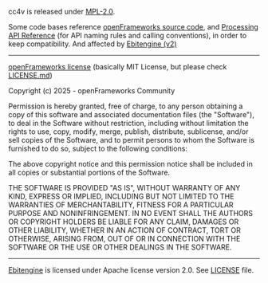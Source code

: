 cc4v is released under [MPL-2.0](LICENSE_MPL2.md).

Some code bases reference [openFrameworks source code](https://github.com/openframeworks/openFrameworks), and [Processing API Reference](https://processing.org/reference/) (for API naming rules and calling conventions), in order to keep compatibility. And affected by [Ebitengine (v2)](https://github.com/hajimehoshi/ebiten)

-----

[openFrameworks license](https://github.com/openframeworks/openFrameworks/blob/master/LICENSE.md) (basically MIT License, but please check [LICENSE.md](https://github.com/openframeworks/openFrameworks/blob/master/LICENSE.md))

Copyright (c) 2025 - openFrameworks Community

Permission is hereby granted, free of charge, to any person obtaining a copy of this software and associated documentation files (the "Software"), to deal in the Software without restriction, including without limitation the rights to use, copy, modify, merge, publish, distribute, sublicense, and/or sell copies of the Software, and to permit persons to whom the Software is furnished to do so, subject to the following conditions:

The above copyright notice and this permission notice shall be included in all copies or substantial portions of the Software.

THE SOFTWARE IS PROVIDED "AS IS", WITHOUT WARRANTY OF ANY KIND, EXPRESS OR IMPLIED, INCLUDING BUT NOT LIMITED TO THE WARRANTIES OF MERCHANTABILITY, FITNESS FOR A PARTICULAR PURPOSE AND NONINFRINGEMENT. IN NO EVENT SHALL THE AUTHORS OR COPYRIGHT HOLDERS BE LIABLE FOR ANY CLAIM, DAMAGES OR OTHER LIABILITY, WHETHER IN AN ACTION OF CONTRACT, TORT OR OTHERWISE, ARISING FROM, OUT OF OR IN CONNECTION WITH THE SOFTWARE OR THE USE OR OTHER DEALINGS IN THE SOFTWARE.

----

[Ebitengine](https://github.com/hajimehoshi/ebiten) is licensed under Apache license version 2.0. See [LICENSE](https://github.com/hajimehoshi/ebiten/blob/main/LICENSE) file.